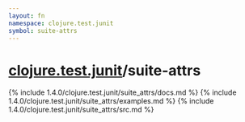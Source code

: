 ```yaml
---
layout: fn
namespace: clojure.test.junit
symbol: suite-attrs
---
```


# [clojure.test.junit](../)/suite-attrs

{% include 1.4.0/clojure.test.junit/suite_attrs/docs.md %}
{% include 1.4.0/clojure.test.junit/suite_attrs/examples.md %}
{% include 1.4.0/clojure.test.junit/suite_attrs/src.md %}

